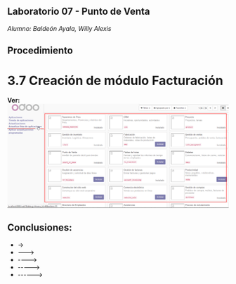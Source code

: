 ## Laboratorio 07 - Punto de Venta
*Alumno: Baldeón Ayala, Willy Alexis*

## Procedimiento

# 3.7 Creación de módulo Facturación
**Ver:**  
![](https://github.com/WillyBaldeon/Integraci-n-de-Sistemas-Empresariales-Avanzados/blob/master/Semana%209/3.7%20Creaci%C3%B3n%20de%20m%C3%B3dulo%20Facturaci%C3%B3n.png)

## Conclusiones:
* ->
* --->
* ---->
* ----->
* ------>